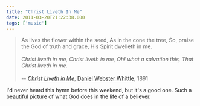 ```yaml
---
title: "Christ Liveth In Me"
date: 2011-03-20T21:22:38.000
tags: ['music']
---
```


> As lives the flower within the seed, As in the cone the tree, So, praise the God of truth and grace, His Spirit dwelleth in me.  
> <br/>
> _Christ liveth in me, Christ liveth in me, Oh! what a salvation this, That Christ liveth in me._  
> <br/>
> \-- _[Christ Liveth in Me](http://www.cyberhymnal.org/htm/c/h/christli.htm)_, [Daniel Webster Whittle](http://www.cyberhymnal.org/bio/w/h/i/whittle_dw.htm), 1891

I'd never heard this hymn before this weekend, but it's a good one. Such a beautiful picture of what God does in the life of a believer.
